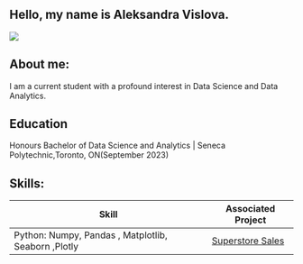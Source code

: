 ## Hello, my name is Aleksandra Vislova. 
<a href="https://www.linkedin.com/in/sasha-undefined-a51ba9297/"/><img src="https://img.shields.io/badge/-LinkedIn-0072b1?&style=for-the-badge&logo=linkedin&logoColor=white" /></a>
## About me: 

I am a current student with a profound interest in Data Science and Data Analytics.

## Education 
Honours Bachelor of Data Science and Analytics | Seneca Polytechnic,Toronto, ON(September 2023)

## Skills: 
| Skill                                         | Associated Project         |
|-----------------------------------------------|----------------------------|
| Python: Numpy, Pandas , Matplotlib, Seaborn ,Plotly         | <a href="https://github.com/aleksandra20050404/Superstore_Sales/tree/main">Superstore Sales</a>|



